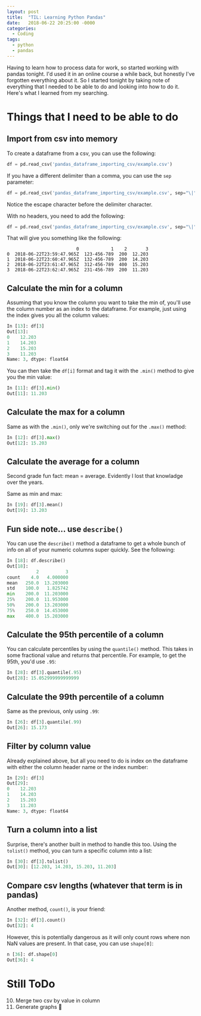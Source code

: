 ```yaml
---
layout: post
title:  "TIL: Learning Python Pandas"
date:   2018-06-22 20:25:00 -0000
categories:
  - Coding
tags:
  - python
  - pandas
---
```

Having to learn how to process data for work, so started working with pandas tonight. I'd used it in an online course a while back, but honestly I've forgotten everything about it. So I started tonight by taking note of everything that I needed to be able to do and looking into how to do it. Here's what I learned from my searching.

# Things that I need to be able to do

## Import from csv into memory
To create a dataframe from a csv, you can use the following:
```py
df = pd.read_csv('pandas_dataframe_importing_csv/example.csv')
```
If you have a different delimiter than a comma, you can use the `sep` parameter:
```py
df = pd.read_csv('pandas_dataframe_importing_csv/example.csv', sep="\|", engine="python")
```
Notice the escape character before the delimiter character.

With no headers, you need to add the following:
```py
df = pd.read_csv('pandas_dataframe_importing_csv/example.csv', sep="\|", engine="python", header=None)
```
That will give you something like the following:
```
                          0            1    2       3
0  2018-06-22T23:59:47.965Z  123-456-789  200  12.203
1  2018-06-22T23:60:47.965Z  132-456-789  200  14.203
2  2018-06-22T23:61:47.965Z  312-456-789  400  15.203
3  2018-06-22T23:62:47.965Z  231-456-789  200  11.203
```

## Calculate the min for a column
Assuming that you know the column you want to take the min of, you'll use the column number as an index to the dataframe. For example, just using the index gives you all the column values:
```py
In [13]: df[3]
Out[13]:
0    12.203
1    14.203
2    15.203
3    11.203
Name: 3, dtype: float64
```
You can then take the `df[i]` format and tag it with the `.min()` method to give you the min value:
```py
In [11]: df[3].min()
Out[11]: 11.203
```

## Calculate the max for a column
Same as with the `.min()`, only we're switching out for the `.max()` method:
```py
In [12]: df[3].max()
Out[12]: 15.203
```

## Calculate the average for a column
Second grade fun fact: mean = average. Evidently I lost that knowladge over the years.

Same as min and max:
```py
In [19]: df[3].mean()
Out[19]: 13.203
```

## Fun side note... use `describe()`
You can use the `describe()` method a dataframe to get a whole bunch of info on all of your numeric columns super quickly. See the following:
```py
In [18]: df.describe()
Out[18]:
           2          3
count    4.0   4.000000
mean   250.0  13.203000
std    100.0   1.825742
min    200.0  11.203000
25%    200.0  11.953000
50%    200.0  13.203000
75%    250.0  14.453000
max    400.0  15.203000
```

## Calculate the 95th percentile of a column
You can calculate percentiles by using the `quantile()` method. This takes in some fractional value and returns that percentile. For example, to get the 95th, you'd use `.95`:
```py
In [28]: df[3].quantile(.95)
Out[28]: 15.052999999999999
```

## Calculate the 99th percentile of a column
Same as the previous, only using `.99`:
```py
In [26]: df[3].quantile(.99)
Out[26]: 15.173
```

## Filter by column value
Already explained above, but all you need to do is index on the dataframe with either the column header name or the index number:
```py
In [29]: df[3]
Out[29]:
0    12.203
1    14.203
2    15.203
3    11.203
Name: 3, dtype: float64
```

## Turn a column into a list
Surprise, there's another built in method to handle this too. Using the `tolist()` method, you can turn a specific column into a list:
```py
In [30]: df[3].tolist()
Out[30]: [12.203, 14.203, 15.203, 11.203]
```

## Compare csv lengths (whatever that term is in pandas)
Another method, `count()`, is your friend:
```py
In [32]: df[3].count()
Out[32]: 4
```
However, this is potentially dangerous as it will only count rows where non NaN values are present. In that case, you can use `shape[0]`:
```py
n [36]: df.shape[0]
Out[36]: 4
```

# Still ToDo
10. Merge two csv by value in column
11. Generate graphs
💚